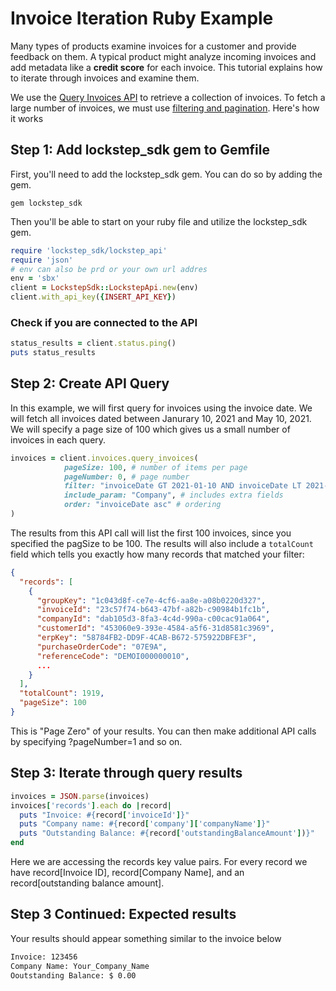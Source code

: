 # Invoice Iteration Ruby Example
Many types of products examine invoices for a customer and provide feedback on them. A typical product might analyze incoming invoices and add metadata like a **credit score** for each invoice. This tutorial explains how to iterate through invoices and examine them.

We use the [Query Invoices API](https://developer.lockstep.io/reference/get_api-v1-invoices-query) to retrieve a collection of invoices. To fetch a large number of invoices, we must use [filtering and pagination](https://developer.lockstep.io/docs/querying-with-searchlight). Here's how it works

## Step 1: Add lockstep_sdk gem to Gemfile
First,  you'll need to add the lockstep_sdk gem. You can do so by adding the gem.
```Gemfile
gem lockstep_sdk
```

Then you'll be able to start on your ruby file and utilize the lockstep_sdk gem.
```ruby
require 'lockstep_sdk/lockstep_api'
require 'json' 
# env can also be prd or your own url addres
env = 'sbx'
client = LockstepSdk::LockstepApi.new(env)
client.with_api_key({INSERT_API_KEY})
```
### Check if you are connected to the API
```ruby
status_results = client.status.ping()
puts status_results
```

## Step 2: Create API Query
In this example, we will first query for invoices using the invoice date. We will fetch all invoices dated between Janurary 10, 2021 and May 10, 2021. We will specify a page size of 100 which gives us a small number of invoices in each query.
```ruby
invoices = client.invoices.query_invoices(
            pageSize: 100, # number of items per page
            pageNumber: 0, # page number
            filter: "invoiceDate GT 2021-01-10 AND invoiceDate LT 2021-05-10", # filter query
            include_param: "Company", # includes extra fields
            order: "invoiceDate asc" # ordering
) 
```
The results from this API call will list the first 100 invoices, since you specified the pagSize to be 100. The results will also include a `totalCount` field which tells you exactly how many records that matched your filter:
``` json
{
  "records": [
    {
      "groupKey": "1c043d8f-ce7e-4cf6-aa8e-a08b0220d327",
      "invoiceId": "23c57f74-b643-47bf-a82b-c90984b1fc1b",
      "companyId": "dab105d3-8fa3-4c4d-990a-c00cac91a064",
      "customerId": "453060e9-393e-4584-a5f6-31d8581c3969",
      "erpKey": "58784FB2-DD9F-4CAB-B672-575922DBFE3F",
      "purchaseOrderCode": "07E9A",
      "referenceCode": "DEMOI000000010",
      ...
    }
  ],
  "totalCount": 1919,
  "pageSize": 100
}
```
This is "Page Zero" of your results. You can then make additional API calls by specifying ?pageNumber=1 and so on.

## Step 3: Iterate through query results
```ruby
invoices = JSON.parse(invoices)
invoices['records'].each do |record|
  puts "Invoice: #{record['invoiceId']}"
  puts "Company name: #{record['company']['companyName']}"
  puts "Outstanding Balance: #{record['outstandingBalanceAmount'])}"
end
```
Here we are accessing the records key value pairs. For every record we have record[Invoice ID], record[Company Name], and an record[outstanding balance amount].

## Step 3 Continued: Expected results
Your results should appear something similar to the invoice below
```bash
Invoice: 123456
Company Name: Your_Company_Name
Ooutstanding Balance: $ 0.00
```
